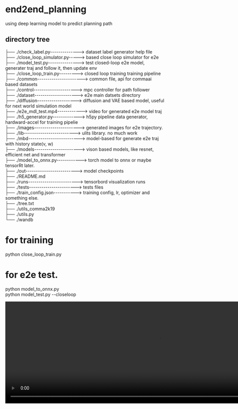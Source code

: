 # end2end_planning
using deep learning model to predict planning path

## directory tree 

  ├── ./check_label.py--------------> dataset label generator help file<br>
  ├── ./close_loop_simulator.py-----> based close loop simulator for e2e<br>
  ├── ./model_test.py---------------> test closed-loop e2e model, generater traj and follow it, then update env <br>
  ├── ./close_loop_train.py---------> closed loop training training pipeline <br>
  ├── ./common----------------------> common file, api for commaai based datasets <br>
  ├── ./control---------------------> mpc controller for path follower<br>
  ├── ./dataset---------------------> e2e main datsets directory<br>
  ├── ./diffusion-------------------> diffusion and VAE based model, useful for next world simulation model<br>
  ├── ./e2e_mdl_test.mp4------------> video for generated e2e model traj<br>
  ├── ./h5_generator.py-------------> h5py pipeline data generator, hardward-accel for training pipelie <br>
  ├── ./images----------------------> generated images for e2e trajectory.<br>
  ├── ./lib-------------------------> ulits library. no much work<br>
  ├── ./mbd-------------------------> model-based for generate e2e traj with history state(v, w)<br>
  ├── ./models----------------------> vison based models, like resnet, efficient net and transformer<br>
  ├── ./model_to_onnx.py------------> torch model to onnx or maybe tensorRt later.<br>
  ├── ./out-------------------------> model checkpoints<br>
  ├── ./README.md<br>
  ├── ./runs------------------------> tensorbord visualization runs <br>
  ├── ./tests-----------------------> tests files<br>
  ├── ./train_config.json-----------> training config, lr, optimizer and something else. <br>
  ├── ./tree.txt<br>
  ├── ./utils_comma2k19<br>
  ├── ./utils.py<br>
  └── ./wandb<br>

# for training 
python close_loop_train.py<br>


# for e2e test.
python model_to_onnx.py<br>
python model_test.py --closeloop<br>

<video src="./e2e_mdl_test.mp4" autoplay="true" controls="controls" width="960" height="320"></video>
